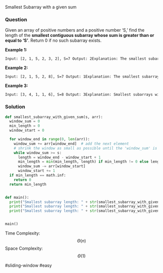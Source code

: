 Smallest Subarray with a given sum

### Question
Given an array of positive numbers and a positive number ‘S,’ find the length of the **smallest contiguous subarray whose sum is greater than or equal to ‘S’**. Return 0 if no such subarray exists.

**Example 1:**

```
Input: [2, 1, 5, 2, 3, 2], S=7 Output: 2Explanation: The smallest subarray with a sum greater than or equal to '7' is [5, 2].
```

**Example 2:**

```
Input: [2, 1, 5, 2, 8], S=7 Output: 1Explanation: The smallest subarray with a sum greater than or equal to '7' is [8].
```

**Example 3:**

```
Input: [3, 4, 1, 1, 6], S=8 Output: 3Explanation: Smallest subarrays with a sum greater than or equal to '8' are [3, 4, 1] or [1, 1, 6].
```

### Solution

```python
def smallest_subarray_with_given_sum(s, arr):
  window_sum = 0
  min_length = 0
  window_start = 0

  for window_end in range(0, len(arr)):
    window_sum += arr[window_end]  # add the next element
    # shrink the window as small as possible until the 'window_sum' is smaller than 's'
    while window_sum >= s:
      length = window_end - window_start + 1
      min_length = min(min_length, length) if min_length != 0 else length
      window_sum -= arr[window_start]
      window_start += 1
  if min_length == math.inf:
    return 0
  return min_length


def main():
  print("Smallest subarray length: " + str(smallest_subarray_with_given_sum(7, [2, 1, 5, 2, 3, 2])))
  print("Smallest subarray length: " + str(smallest_subarray_with_given_sum(7, [2, 1, 5, 2, 8])))
  print("Smallest subarray length: " + str(smallest_subarray_with_given_sum(8, [3, 4, 1, 1, 6])))


main()
```

Time Complexity: $$\Theta(n)$$
Space Complexity:  $$\Theta(1)$$

#sliding-window #easy